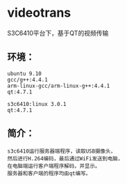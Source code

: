 # videotrans
S3C6410平台下，基于QT的视频传输

## 环境：
	ubuntu 9.10
	gcc/g++:4.4.1
	arm-linux-gcc/arm-linux-g++:4.4.1
	qt:4.7.1

	s3c6410:linux 3.0.1 
	qt:4.7.1


## 简介：
	s3c6410运行服务器端程序，读取USB摄像头，
	然后进行H.264编码，最后通过WiFi发送到电脑，
	在电脑端运行客户端程序解码，并显示。
	服务器和客户端的程序均由qt编写。
